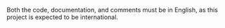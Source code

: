 Both the code, documentation, and comments must be in English, as this project is expected to be international.